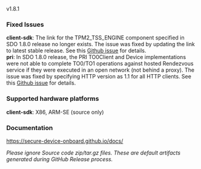 v1.8.1

### Fixed Issues

**client-sdk**: The link for the TPM2_TSS_ENGINE component specified in SDO 1.8.0 release no longer exists. The issue was fixed by updating the link to latest stable release. See this [Github issue](https://github.com/secure-device-onboard/client-sdk/issues/64) for details.  
**pri**: In SDO 1.8.0 release, the PRI TO0Client and Device implementations were not able to complete TO0/TO1 operations against hosted Rendezvous service if they were executed in an open network (not behind a proxy). The issue was fixed by specifying HTTP version as 1.1 for all HTTP clients. See this [Github issue](https://github.com/secure-device-onboard/pri/issues/45) for details.  

### Supported hardware platforms

**client-sdk**: X86, ARM-SE (source only)  

### Documentation

https://secure-device-onboard.github.io/docs/  

*Please ignore Source code zip/tar.gz files. These are default artifacts generated during GitHub Release process.*  
